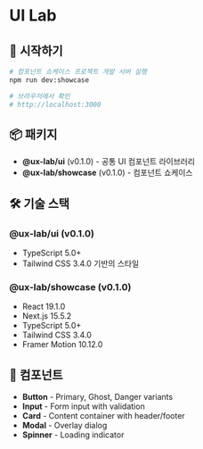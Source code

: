 # UI Lab

## 🚀 시작하기

```bash
# 컴포넌트 쇼케이스 프로젝트 개발 서버 실행
npm run dev:showcase

# 브라우저에서 확인
# http://localhost:3000
```

## 📦 패키지

- **@ux-lab/ui** (v0.1.0) - 공통 UI 컴포넌트 라이브러리
- **@ux-lab/showcase** (v0.1.0) - 컴포넌트 쇼케이스

## 🛠️ 기술 스택

### **@ux-lab/ui** (v0.1.0)

- TypeScript 5.0+
- Tailwind CSS 3.4.0 기반의 스타일

### **@ux-lab/showcase** (v0.1.0)

- React 19.1.0
- Next.js 15.5.2
- TypeScript 5.0+
- Tailwind CSS 3.4.0
- Framer Motion 10.12.0

## 🎨 컴포넌트

- **Button** - Primary, Ghost, Danger variants
- **Input** - Form input with validation
- **Card** - Content container with header/footer
- **Modal** - Overlay dialog
- **Spinner** - Loading indicator
